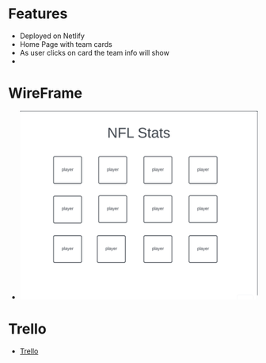 # Features 
* Deployed on Netlify
* Home Page with team cards
* As user clicks on card the team info will show
* 
# WireFrame
* ![wireframe](<Screenshot 2023-09-04 at 2.14.51 PM.png>)
# Trello
* [Trello](https://trello.com/b/X0hlYsQL/unit-3-project)